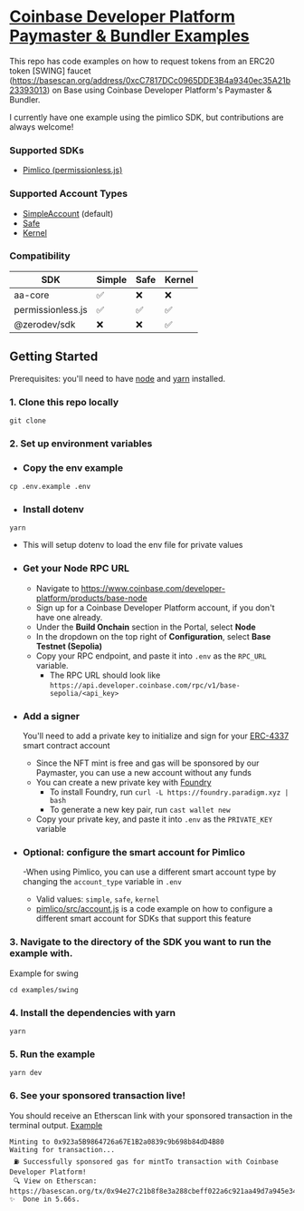 # [Coinbase Developer Platform Paymaster & Bundler Examples](https://github.com/coinbase/paymaster-bundler-examples)

This repo has code examples on how to request tokens from an ERC20 token [SWING] faucet (https://basescan.org/address/0xcC7817DCc0965DDE3B4a9340ec35A21b23393013) on Base using Coinbase Developer Platform's Paymaster & Bundler.

I currently have one example using the pimlico SDK, but contributions are always welcome! 

### Supported SDKs

- [Pimlico (permissionless.js)](https://github.com/coinbase/paymaster-bundler-examples/tree/master/examples/pimlico)

### Supported Account Types

- [SimpleAccount](https://github.com/eth-infinitism/account-abstraction/blob/develop/contracts/samples/SimpleAccount.sol) (default)
- [Safe](https://safe.global/)
- [Kernel](https://github.com/zerodevapp/kernel)

### Compatibility

| SDK               | Simple | Safe | Kernel |
| ----------------- | ------ | ---- | ------ |
| aa-core           | ✅     | ❌   | ❌     |
| permissionless.js | ✅     | ✅   | ✅     |
| @zerodev/sdk      | ❌     | ❌   | ✅     |

## Getting Started

Prerequisites: you'll need to have [node](https://nodejs.org/en) and [yarn](https://yarnpkg.com/) installed.

### 1. Clone this repo locally

```
git clone 
```

### 2. Set up environment variables

- ### Copy the env example

```
cp .env.example .env
```

- ### Install dotenv

```
yarn
```

- This will setup dotenv to load the env file for private values

- ### Get your Node RPC URL

  - Navigate to https://www.coinbase.com/developer-platform/products/base-node
  - Sign up for a Coinbase Developer Platform account, if you don't have one already.
  - Under the **Build Onchain** section in the Portal, select **Node**
  - In the dropdown on the top right of **Configuration**, select **Base Testnet (Sepolia)**
  - Copy your RPC endpoint, and paste it into `.env` as the `RPC_URL` variable.
    - The RPC URL should look like `https://api.developer.coinbase.com/rpc/v1/base-sepolia/<api_key>`

- ### Add a signer

  You'll need to add a private key to initialize and sign for your [ERC-4337](https://www.erc4337.io/) smart contract account

  - Since the NFT mint is free and gas will be sponsored by our Paymaster, you can use a new account without any funds
  - You can create a new private key with [Foundry](https://book.getfoundry.sh/reference/cast/cast-wallet-new)
    - To install Foundry, run `curl -L https://foundry.paradigm.xyz | bash`
    - To generate a new key pair, run `cast wallet new`
  - Copy your private key, and paste it into `.env` as the `PRIVATE_KEY` variable

- ### Optional: configure the smart account for Pimlico

  -When using Pimlico, you can use a different smart account type by changing the `account_type` variable in `.env`
    - Valid values: `simple`, `safe`, `kernel`
    - [pimlico/src/account.js](https://github.com/coinbase/paymaster-bundler-examples/blob/master/examples/pimlico/src/account.js) is a code example on how to configure a different smart account for SDKs that support this feature

### 3. Navigate to the directory of the SDK you want to run the example with.

Example for swing

```
cd examples/swing
```

### 4. Install the dependencies with yarn

```
yarn
```

### 5. Run the example

```
yarn dev
```

### 6. See your sponsored transaction live!

You should receive an Etherscan link with your sponsored transaction in the terminal output. [Example](https://basescan.org/tx/0x94e27c21b8f8e3a288cbeff022a6c921aa49d7a945e340b05c3141a72da63183)

```
Minting to 0x923a5B9864726a67E1B2a0839c9b698b84dD4B80
Waiting for transaction...
 ⛽ Successfully sponsored gas for mintTo transaction with Coinbase Developer Platform!
 🔍 View on Etherscan: https://basescan.org/tx/0x94e27c21b8f8e3a288cbeff022a6c921aa49d7a945e340b05c3141a72da63183
✨  Done in 5.66s.
```